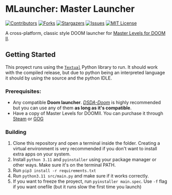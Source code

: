 # MLauncher: Master Launcher
[![Contributors][contributors-shield]][contributors-url]
[![Forks][forks-shield]][forks-url]
[![Stargazers][stars-shield]][stars-url]
[![Issues][issues-shield]][issues-url]
[![MIT License][license-shield]][license-url]


A cross-platform, classic style DOOM launcher for [Master Levels for DOOM II](https://store.steampowered.com/app/9160/Master_Levels_for_Doom_II/).

## Getting Started
This proyect runs using the [`Textual`](https://textual.textualize.io) Python library to run. It should work with the compiled release, but due to python being an interpreted language it should by using the source and the python IDLE.
### Prerequisites:
- Any compatible **Doom launcher**. [*DSDA-Doom*](https://github.com/kraflab/dsda-doom) is highly recommended but you can use any of them **as long as it's compatible**.
- Have a copy of Master Levels for DOOMII. You can purchase it through [Steam](https://login.steampowered.com/jwt/refresh?redir=https://store.steampowered.com/app/9160/Master_Levels_for_Doom_II/) or [GOG](https://www.gog.com/game/doom_ii)
### Building
1. Clone this repository and open a terminal inside the folder. Creating a virtual environment is very recommended if you don't want to install extra apps on your system.
2. Install `python 3.11` and `pyinstaller` using your package manager or other ways. Make sure it's on the terminal PATH.
3. Run `pip3 install -r requirements.txt`
4. Run `python3.11 src/main.py` and make sure if it works correctly.
5. If you want to freeze the proyect, run `pyinstaller main.spec`. Use `-f` flag if you want onefile (but it runs slow the first time you launch)

[contributors-shield]: https://img.shields.io/github/contributors/drHyperion451/MLauncher.svg?style=for-the-badge
[contributors-url]: https://github.com/drHyperion451/MLauncher/graphs/contributors
[forks-shield]: https://img.shields.io/github/forks/drHyperion451/MLauncher.svg?style=for-the-badge
[forks-url]: https://github.com/drHyperion451/MLauncher/network/members
[stars-shield]: https://img.shields.io/github/stars/drHyperion451/MLauncher.svg?style=for-the-badge
[stars-url]: https://github.com/drHyperion451/MLauncher/stargazers
[issues-shield]: https://img.shields.io/github/issues/drHyperion451/MLauncher.svg?style=for-the-badge
[issues-url]: https://github.com/drHyperion451/MLauncher/issues
[license-shield]: https://img.shields.io/github/license/drHyperion451/MLauncher.svg?style=for-the-badge
[license-url]: https://github.com/drHyperion451/MLauncher/blob/master/LICENSE.txt